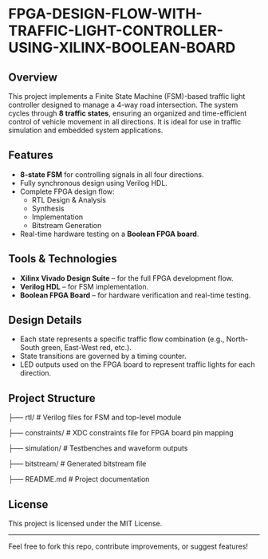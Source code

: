 # FPGA-DESIGN-FLOW-WITH-TRAFFIC-LIGHT-CONTROLLER-USING-XILINX-BOOLEAN-BOARD

## Overview

This project implements a Finite State Machine (FSM)-based traffic light controller designed to manage a 4-way road intersection. The system cycles through **8 traffic states**, ensuring an organized and time-efficient control of vehicle movement in all directions. It is ideal for use in traffic simulation and embedded system applications.

## Features

- **8-state FSM** for controlling signals in all four directions.
- Fully synchronous design using Verilog HDL.
- Complete FPGA design flow:
  - RTL Design & Analysis
  - Synthesis
  - Implementation
  - Bitstream Generation
- Real-time hardware testing on a **Boolean FPGA board**.

## Tools & Technologies

- **Xilinx Vivado Design Suite** – for the full FPGA development flow.
- **Verilog HDL** – for FSM implementation.
- **Boolean FPGA Board** – for hardware verification and real-time testing.

## Design Details

- Each state represents a specific traffic flow combination (e.g., North-South green, East-West red, etc.).
- State transitions are governed by a timing counter.
- LED outputs used on the FPGA board to represent traffic lights for each direction.

## Project Structure
├── rtl/ # Verilog files for FSM and top-level module

├── constraints/ # XDC constraints file for FPGA board pin mapping

├── simulation/ # Testbenches and waveform outputs

├── bitstream/ # Generated bitstream file

├── README.md # Project documentation


## License

This project is licensed under the MIT License.

---

Feel free to fork this repo, contribute improvements, or suggest features!


